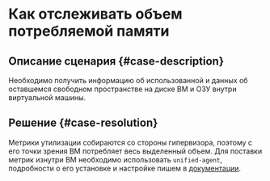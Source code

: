 # Как отслеживать объем потребляемой памяти


## Описание сценария {#case-description}

Необходимо получить информацию об использованной и данных об оставшемся свободном пространстве на диске ВМ и ОЗУ внутри виртуальной машины.

## Решение {#case-resolution}

Метрики утилизации собираются со стороны гипервизора, поэтому с его точки зрения ВМ потребляет весь выделенный объем. Для поставки метрик изнутри ВМ необходимо использовать `unified-agent`, подробности о его установке и настройке пишем в [документации](../../../monitoring/concepts/data-collection/unified-agent/installation).
